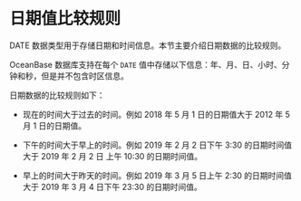 # 日期值比较规则

DATE 数据类型用于存储日期和时间信息。本节主要介绍日期数据的比较规则。

OceanBase 数据库支持在每个 `DATE` 值中存储以下信息：年、月、日、小时、分钟和秒，但是并不包含时区信息。

日期数据的比较规则如下：

* 现在的时间大于过去的时间。例如 2018 年 5 月 1 日的日期值大于 2012 年 5 月 1 日的日期值。

* 下午的时间大于早上的时间。例如 2019 年 2 月 2 日下午 3:30 的日期时间值大于 2019 年 2 月 2 日 上午 10:30 的日期时间值。

* 早上的时间大于昨天的时间。例如 2019 年 3 月 5 日上午 2:30 的日期时间值大于 2019 年 3 月 4 日下午 23:30 的日期时间值。

